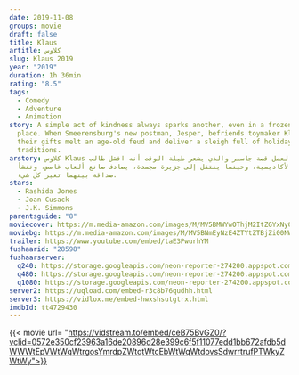 ```yaml
---
date: 2019-11-08
groups: movie
draft: false
title: Klaus
artitle: كلاوس
slug: Klaus 2019
year: "2019"
duration: 1h 36min
rating: "8.5"
tags:
  - Comedy
  - Adventure
  - Animation
story: A simple act of kindness always sparks another, even in a frozen, faraway
  place. When Smeerensburg's new postman, Jesper, befriends toymaker Klaus,
  their gifts melt an age-old feud and deliver a sleigh full of holiday
  traditions.
arstory: كلاوس Klaus يتناول العمل قصة جاسبر والذي يشعر طيلة الوقت أنه افشل طالب
  في الأكاديمية، وحينما ينتقل إلى جزيرة مجمدة، يصادف صانع ألعاب غامض، وتنشأ
  صداقة بينهما تغير كل شيء.
stars:
  - Rashida Jones
  - Joan Cusack
  - J.K. Simmons
parentsguide: "8"
moviecover: https://m.media-amazon.com/images/M/MV5BMWYwOThjM2ItZGYxNy00NTQwLWFlZWEtM2MzM2Q5MmY3NDU5XkEyXkFqcGdeQXVyMTkxNjUyNQ@@._V1_UX182_CR0,0,182,268_AL_.jpg
moviebg: https://m.media-amazon.com/images/M/MV5BNmEyNzE4ZTYtZTBjZi00NWY3LTgzMmUtYzFkNDkxNDBiY2FhXkEyXkFqcGdeQXVyNTQ3NzY1NjI@._V1_.jpg
trailer: https://www.youtube.com/embed/taE3PwurhYM
fushaarid: "28598"
fushaarserver:
  q240: https://storage.googleapis.com/neon-reporter-274200.appspot.com/fushaar/media/28598/28598-240p.mp4
  q480: https://storage.googleapis.com/neon-reporter-274200.appspot.com/fushaar/media/28598/28598-480p.mp4
  q1080: https://storage.googleapis.com/neon-reporter-274200.appspot.com/fushaar/media/28598/28598.mp4
server2: https://uqload.com/embed-r3c8b76qudhh.html
server3: https://vidlox.me/embed-hwxshsutgtrx.html
imdbId: tt4729430
---
```


{{< movie url= "https://vidstream.to/embed/ceB75BvGZ0/?vclid=0572e350cf23963a16de20896d28e399c6f5f11077edd1bb672afdb5dWWWtEpVWtWqWtrgosYmrdpZWtqtWtcEbWtWqWtdovsSdwrrtrufPTWkyZWtWy">}}
